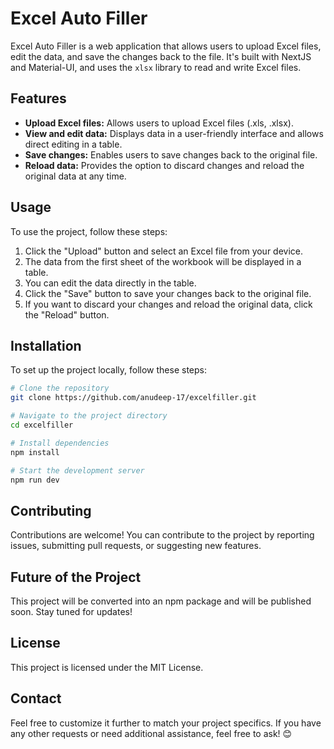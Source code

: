# Excel Auto Filler

Excel Auto Filler is a web application that allows users to upload Excel files, edit the data, and save the changes back to the file. It's built with NextJS and Material-UI, and uses the `xlsx` library to read and write Excel files.

## Features

- **Upload Excel files:** Allows users to upload Excel files (.xls, .xlsx).
- **View and edit data:** Displays data in a user-friendly interface and allows direct editing in a table.
- **Save changes:** Enables users to save changes back to the original file.
- **Reload data:** Provides the option to discard changes and reload the original data at any time.

## Usage

To use the project, follow these steps:

1. Click the "Upload" button and select an Excel file from your device.
2. The data from the first sheet of the workbook will be displayed in a table.
3. You can edit the data directly in the table.
4. Click the "Save" button to save your changes back to the original file.
5. If you want to discard your changes and reload the original data, click the "Reload" button.

## Installation

To set up the project locally, follow these steps:

```bash
# Clone the repository
git clone https://github.com/anudeep-17/excelfiller.git

# Navigate to the project directory
cd excelfiller

# Install dependencies
npm install

# Start the development server
npm run dev
```

## Contributing

Contributions are welcome! You can contribute to the project by reporting issues, submitting pull requests, or suggesting new features.

## Future of the Project

This project will be converted into an npm package and will be published soon. Stay tuned for updates!

## License

This project is licensed under the MIT License.


## Contact

Feel free to customize it further to match your project specifics. If you have any other requests or need additional assistance, feel free to ask! 😊
